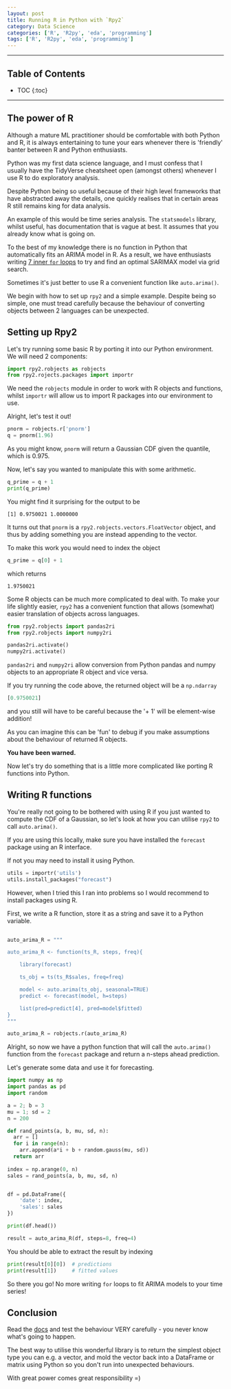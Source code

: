 ```yaml
---
layout: post
title: Running R in Python with `Rpy2`  
category: Data Science
categories: ['R', 'R2py', 'eda', 'programming']
tags: ['R', 'R2py', 'eda', 'programming']
---
```


---
<h2 class="no_toc">Table of Contents</h2>

* TOC
{:toc}

<!-- Need this for table of contents above -->
---

## The power of R

Although a mature ML practitioner should be comfortable with both Python and R, it is always entertaining to tune your ears whenever there is 'friendly' banter between R and Python enthusiasts.

Python was my first data science language, and I must confess that I usually have the TidyVerse cheatsheet open (amongst others) whenever I use R to do exploratory analysis. 

Despite Python being so useful because of their high level frameworks that have abstracted away the details, one quickly realises that in certain areas R still remains king for data analysis.

An example of this would be time series analysis. The `statsmodels` library, whilst useful, has documentation that is vague at best. It assumes that you already know what is going on. 

To the best of my knowledge there is no function in Python that automatically fits an ARIMA model in R. As a result, we have enthusiasts writing [7 inner `for` loops](https://kaggle.com/kruthik93/utilizing-arima-to-forecast-uber-s-market-demand) to try and find an optimal SARIMAX model via grid search. 

Sometimes it's just better to use R a convenient function like `auto.arima()`. 

We begin with how to set up `rpy2` and a simple example. Despite being so simple, one must tread carefully because the behaviour of converting objects between 2 languages can be unexpected. 

## Setting up Rpy2

Let's try running some basic R by porting it into our Python environment. We will need 2 components:

```python
import rpy2.robjects as robjects
from rpy2.rojects.packages import importr
```

We need the `robjects` module in order to work with R objects and functions, whilst `importr` will allow us to import R packages into our environment to use.

Alright, let's test it out!

```python
pnorm = robjects.r['pnorm']
q = pnorm(1.96)
```

As you might know, `pnorm` will return a Gaussian CDF given the quantile, which is 0.975.

Now, let's say you wanted to manipulate this with some arithmetic.

```python
q_prime = q + 1
print(q_prime)
```

You might find it surprising for the output to be 

```
[1] 0.9750021 1.0000000
```

It turns out that `pnorm` is a `rpy2.robjects.vectors.FloatVector` object, and thus by adding something you are instead appending to the vector. 

To make this work you would need to index the object

```python
q_prime = q[0] + 1
```

which returns

```
1.9750021
```

Some R objects can be much more complicated to deal with. To make your life slightly easier, `rpy2` has a convenient function that allows (somewhat) easier translation of objects across languages. 

```python
from rpy2.robjects import pandas2ri
from rpy2.robjects import numpy2ri

pandas2ri.activate()
numpy2ri.activate()
```

`pandas2ri` and `numpy2ri` allow conversion from Python pandas and numpy objects to an appropriate R object and vice versa. 

If you try running the code above, the returned object will be a `np.ndarray`

```python
[0.9750021]
```

and you still will have to be careful because the '+ 1' will be element-wise addition! 

As you can imagine this can be 'fun' to debug if you make assumptions about the behaviour of returned R objects.

__You have been warned.__

Now let's try do something that is a little more complicated like porting R functions into Python. 

## Writing R functions

You're really not going to be bothered with using R if you just wanted to compute the CDF of a Gaussian, so let's look at how you can utilise `rpy2` to call `auto.arima()`.

If you are using this locally, make sure you have installed the `forecast` package using an R interface.

If not you may need to install it using Python. 

```python
utils = importr('utils')
utils.install_packages("forecast")
```

However, when I tried this I ran into problems so I would recommend to install packages using R. 

First, we write a R function, store it as a string and save it to a Python variable.

```python
 
auto_arima_R = """

auto_arima_R <- function(ts_R, steps, freq){

    library(forecast)

    ts_obj = ts(ts_R$sales, freq=freq)

    model <- auto.arima(ts_obj, seasonal=TRUE)
    predict <- forecast(model, h=steps)

    list(pred=predict[4], pred=model$fitted)
}
"""

auto_arima_R = robjects.r(auto_arima_R)
```

Alright, so now we have a python function that will call the `auto.arima()` function from the `forecast` package and return a n-steps ahead prediction. 

Let's generate some data and use it for forecasting. 

```python
import numpy as np
import pandas as pd
import random 

a = 2; b = 3
mu = 1; sd = 2
n = 200 

def rand_points(a, b, mu, sd, n):
  arr = []
  for i in range(n):
    arr.append(a*i + b + random.gauss(mu, sd))
  return arr
    
index = np.arange(0, n)
sales = rand_points(a, b, mu, sd, n)


df = pd.DataFrame({
    'date': index, 
    'sales': sales
})

print(df.head())

result = auto_arima_R(df, steps=8, freq=4)
```

You should be able to extract the result by indexing

```python
print(result[0][0])  # predictions 
print(result[1])     # fitted values 
```

So there you go! No more writing `for` loops to fit ARIMA models to your time series!

## Conclusion

Read the [docs](https://rpy2.readthedocs.io/en/version_2.8.x/index.html) and test the behaviour VERY carefully - you never know what's going to happen. 

The best way to utilise this wonderful library is to return the simplest object type you can e.g. a vector, and mold the vector back into a DataFrame or matrix using Python so you don't run into unexpected behaviours.

With great power comes great responsibility =)